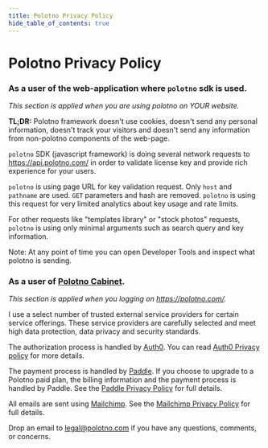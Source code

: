 ```yaml
---
title: Polotno Privacy Policy
hide_table_of_contents: true
---
```


# Polotno Privacy Policy

### As a user of the web-application where `polotno` sdk is used.

_This section is applied when you are using polotno on YOUR website._

**TL;DR:** Polotno framework doesn't use cookies, doesn't send any personal information, doesn't track your visitors and doesn't send any information from non-polotno components of the web-page.

`polotno` SDK (javascript framework) is doing several network requests to https://api.polotno.com/ in order to validate license key and provide rich experience for your users.

`polotno` is using page URL for key validation request. Only `host` and `pathname` are used. `GET` parameters and hash are removed. `polotno` is using this request for very limited analytics about key usage and rate limits.

For other requests like "templates library" or "stock photos" requests, `polotno` is using only minimal arguments such as search query and key information.

Note: At any point of time you can open Developer Tools and inspect what polotno is sending.

### As a user of [Polotno Cabinet](/cabinet).

_This section is applied when you logging on https://polotno.com/._

I use a select number of trusted external service providers for certain service offerings. These service providers are carefully selected and meet high data protection, data privacy and security standards.

The authorization process is handled by [Auth0](https://auth0.com/). You can read [Auth0 Privacy policy](https://auth0.com/privacy) for more details.

The payment process is handled by [Paddle](https://paddle.com/). If you choose to upgrade to a Polotno paid plan, the billing information and the payment process is handled by Paddle. See the [Paddle Privacy Policy](https://paddle.com/privacy-buyers/) for full details.

All emails are sent using [Mailchimp](https://mailchimp.com/). See the [Mailchimp Privacy Policy](https://mailchimp.com/legal/privacy/) for full details.

Drop an email to legal@polotno.com if you have any questions, comments, or concerns.
